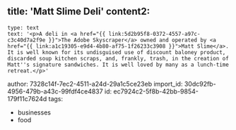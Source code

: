 title: 'Matt Slime Deli'
content2:
  -
    type: text
    text: '<p>A deli in <a href="{{ link:5d2b95f8-0372-4557-a97c-c3c40d7a2f9e }}">The Adobe Skyscraper</a> owned and operated by <a href="{{ link:a1c19305-e9d4-4b80-af75-1f26233c3908 }}">Matt Slime</a>. It is well known for its undisguised use of discount baloney product, discarded soup kitchen scraps, and, frankly, trash, in the creation of Matt''s signature sandwiches. It is well loved by many as a lunch-time retreat.</p>'
author: 7328c14f-7ec2-4511-a24d-29a1c5ce23eb
import_id: 30dc92fb-4956-479b-a43c-99fdf4ce4837
id: ec7924c2-5f8b-42bb-9854-179f11c7624d
tags:
  - businesses
  - food
